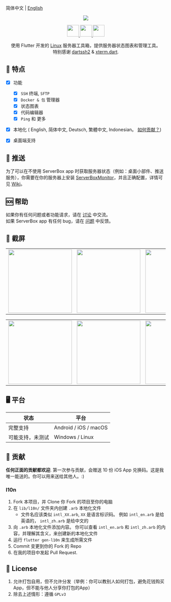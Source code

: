简体中文 | [English](README.md)
<!-- Title-->
<p align="center">
  <img src="imgs/flutter_server_box.png">
</p>

<!-- Badges-->
<p align="center">
  <a href="https://apps.apple.com/app/id1586449703">
    <img style="height: 37px" src="imgs/appstore.svg">
  </a>
  <a href="https://count.ly/f/badge" rel="nofollow">
    <img style="height: 37px" src="https://count.ly/badges/dark.svg">
  </a>
  <a href="https://github.com/lollipopkit/flutter_server_box/releases/latest">
    <img style="height: 37px" src="imgs/dl-android.svg">
  </a>
</p>

<p align="center">
使用 Flutter 开发的 <a href="../../issues/43">Linux</a> 服务器工具箱，提供服务器状态图表和管理工具。
<br>
特别感谢 <a href="https://github.com/TerminalStudio/dartssh2">dartssh2</a> & <a href="https://github.com/TerminalStudio/xterm.dart">xterm.dart</a>.
</p>


## 🔖 特点
- [x] 功能
  - [x] `SSH` 终端, `SFTP`
  - [x] `Docker & 包` 管理器
  - [x] 状态图表
  - [x] 代码编辑器
  - [x] `Ping` 和 更多
- [x] 本地化 ( English, 简体中文, Deutsch, 繁體中文, Indonesian。 [如何贡献？](#l10n))
- [x] 桌面端支持


## 📩 推送
为了可以在不使用 ServerBox app 时获取服务器状态（例如：桌面小部件、推送服务），你需要在你的服务器上安装 [ServerBoxMonitor](https://github.com/lollipopkit/server_box_monitor)，并且正确配置，详情可见 [Wiki](https://github.com/lollipopkit/server_box_monitor/wiki/%E4%B8%BB%E9%A1%B5)。


## 🆘 帮助
如果你有任何问题或者功能请求，请在 [讨论](https://github.com/lollipopkit/flutter_server_box/discussions/new/choose) 中交流。  
如果 ServerBox app 有任何 bug，请在 [问题](https://github.com/lollipopkit/flutter_server_box/issues/new) 中反馈。


## 📱 截屏
<table>
  <tr>
    <td>
	    <img width="200px" src="imgs/server.jpeg">
    </td>
    <td>
	    <img width="200px" src="imgs/detail.jpg">
    </td>
    <td>
	    <img width="200px" src="imgs/ssh.jpg">
    </td>
    <td>
	    <img width="200px" src="imgs/editor.jpg">
    </td>
  </tr>
</table>
<table>
  <tr>
    <td>
	    <img width="200px" src="imgs/ping.png">
    </td>
    <td>
	    <img width="200px" src="imgs/sftp.jpeg">
    </td>
    <td>
	    <img width="200px" src="imgs/docker.jpeg">
    </td>
    <td>
	    <img width="200px" src="imgs/convert.png">
    </td>
  </tr>
</table>


## 🖥 平台
状态|平台         
--- | ---
完整支持 | Android / iOS / macOS
可能支持，未测试 | Windows / Linux

## 🧱 贡献
**任何正面的贡献都欢迎**.
第一次参与贡献，会赠送 10 份 iOS App 兑换码。这是我唯一能送的。你可以用来送给其他人。:)

### l10n
1. Fork 本项目，并 Clone 你 Fork 的项目至你的电脑
2. 在 `lib/l10n/` 文件夹内创建 `.arb` 本地化文件
   - 文件名应该类似 `intl_XX.arb`,  `XX` 是语言标识码。 例如 `intl_en.arb` 是给英语的， `intl_zh.arb` 是给中文的
3. 向 `.arb` 本地化文件添加内容。 你可以查看 `intl_en.arb` 和 `intl_zh.arb` 的内容，并理解其含义，来创建新的本地化文件
4. 运行 `flutter gen-l10n` 来生成所需文件
5. Commit 变更到你的 Fork 的 Repo
6. 在我的项目中发起 Pull Request.


## 📝 License
1. 允许打包自用，但不允许分发（举例：你可以教别人如何打包，避免花钱购买App，但不能与他人分享你打包的App）
2. 除去上述情形：遵循 `GPLv3`
